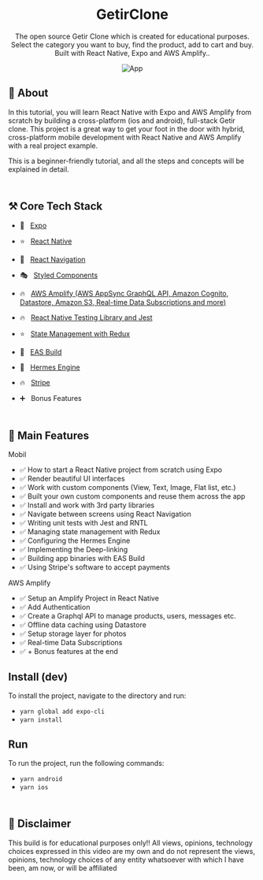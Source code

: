 <h1 align="center">
   GetirClone
</h1>
<p align="center">
  The open source Getir Clone which is created for educational purposes. Select the category you want to buy, find the product, add to cart and buy.  <br />Built with React Native, Expo and AWS Amplify..
</p>
<p align="center">
  <img src="https://user-images.githubusercontent.com/66990093/178144331-ad50af65-dba8-4adc-85e5-05623a68350f.png" alt="App" />
</p>


<h2>
📲 About
</h2>

In this tutorial, you will learn React Native with Expo and AWS Amplify from scratch by building a cross-platform (ios and android), full-stack Getir clone. This project is a great way to get your foot in the door with hybrid, cross-platform mobile development with React Native and AWS Amplify with a real project example.

This is a beginner-friendly tutorial, and all the steps and concepts will be explained in detail.

<h2>
<br />
⚒️ Core Tech Stack
</h2>

- 🔼 &nbsp; [Expo](https://expo.io/ 'Expo')
- ⭐️ &nbsp; [React Native](https://reactnative.dev/ 'React Native')
- 🔗 &nbsp; [React Navigation](https://reactnavigation.org/ 'React Navigation')
- 🎭 &nbsp; [Styled Components](https://styled-components.com/ 'Styled Components')
- 🔥 &nbsp; [AWS Amplify (AWS AppSync GraphQL API, Amazon Cognito, Datastore, Amazon S3, Real-time Data Subscriptions and more)](https://aws.amazon.com/amplify/)
- 🔥 &nbsp; [React Native Testing Library and Jest](https://callstack.github.io/react-native-testing-library/)
- ⭐️ &nbsp; [State Management with Redux](https://redux.js.org/)
- 🔗 &nbsp; [EAS Build](https://docs.expo.dev/build/introduction/)
- 🔼 &nbsp; [Hermes Engine](https://hermesengine.dev/)
- 🔥 &nbsp; [Stripe](https://stripe.com/)




- ➕ &nbsp; Bonus Features

<h2>
<br />
💫 Main Features
</h2>

Mobil
- ✅ How to start a React Native project from scratch using Expo
- ✅ Render beautiful UI interfaces
- ✅ Work with custom components (View, Text, Image, Flat list, etc.)
- ✅ Built your own custom components and reuse them across the app
- ✅ Install and work with 3rd party libraries
- ✅ Navigate between screens using React Navigation
- ✅ Writing unit tests with Jest and RNTL
- ✅ Managing state management with Redux
- ✅ Configuring the Hermes Engine
- ✅ Implementing the Deep-linking
- ✅ Building app binaries with EAS Build
- ✅ Using Stripe's software to accept payments 

AWS Amplify

- ✅ Setup an Amplify Project in React Native
- ✅ Add Authentication
- ✅ Create a Graphql API to manage products, users, messages etc.
- ✅ Offline data caching using Datastore
- ✅ Setup storage layer for photos
- ✅ Real-time Data Subscriptions
- ✅ + Bonus features at the end

## Install (dev)

To install the project, navigate to the directory and run:

- `yarn global add expo-cli`
- `yarn install`

## Run

To run the project, run the following commands:

- `yarn android`
- `yarn ios`


<h2>
<br />
🚨 Disclaimer
</h2>

This build is for educational purposes only!! All views, opinions, technology choices expressed in this video are my own and do not represent the views, opinions, technology choices of any entity whatsoever with which I have been, am now, or will be affiliated
